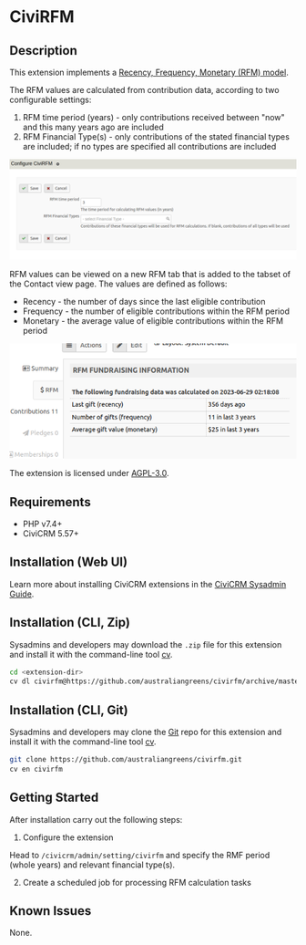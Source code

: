 # CiviRFM

## Description

This extension implements a [Recency, Frequency, Monetary (RFM) model](https://en.wikipedia.org/wiki/RFM_(market_research)).

The RFM values are calculated from contribution data, according to two configurable settings:

1. RFM time period (years) - only contributions received between "now" and this many years ago are included
2. RFM Financial Type(s) - only contributions of the stated financial types are included; if no types are specified all contributions are included

![CiviRFM settings](/images/rfmsettings.png)

RFM values can be viewed on a new RFM tab that is added to the tabset of the Contact view page. The values are defined as follows:

- Recency - the number of days since the last eligible contribution
- Frequency - the number of eligible contributions within the RFM period
- Monetary - the average value of eligible contributions within the RFM period

![CiviRFM contact tab](/images/rfmtab.png)

The extension is licensed under [AGPL-3.0](LICENSE.txt).

## Requirements

* PHP v7.4+
* CiviCRM 5.57+

## Installation (Web UI)

Learn more about installing CiviCRM extensions in the [CiviCRM Sysadmin Guide](https://docs.civicrm.org/sysadmin/en/latest/customize/extensions/).

## Installation (CLI, Zip)

Sysadmins and developers may download the `.zip` file for this extension and
install it with the command-line tool [cv](https://github.com/civicrm/cv).

```bash
cd <extension-dir>
cv dl civirfm@https://github.com/australiangreens/civirfm/archive/master.zip
```

## Installation (CLI, Git)

Sysadmins and developers may clone the [Git](https://en.wikipedia.org/wiki/Git) repo for this extension and
install it with the command-line tool [cv](https://github.com/civicrm/cv).

```bash
git clone https://github.com/australiangreens/civirfm.git
cv en civirfm
```

## Getting Started

After installation carry out the following steps:

1. Configure the extension

Head to `/civicrm/admin/setting/civirfm` and specify the RMF period (whole years) and relevant financial type(s).

2. Create a scheduled job for processing RFM calculation tasks




## Known Issues

None.